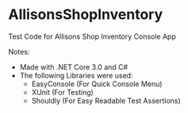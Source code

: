 # AllisonsShopInventory
Test Code for Allisons Shop Inventory Console App

Notes:
 * Made with .NET Core 3.0 and C#
 * The following Libraries were used:
   * EasyConsole (For Quick Console Menu)
   * XUnit (For Testing)
   * Shouldly (For Easy Readable Test Assertions)
